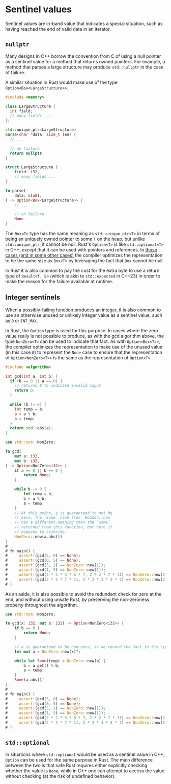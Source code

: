# Sentinel values

Sentinel values are in-band value that indicates a special situation, such as
having reached the end of valid data in an iterator.

## `nullptr`

Many designs in C++ borrow the convention from C of using a null pointer as a
sentinel value for a method that returns owned pointers. For example, a method
that parses a large structure may produce `std::nullptr` in the case of failure.

A similar situation in Rust would make use of the type
`Option<Box<LargeStructure>>`.

<div class="comparison">

```cpp
#include <memory>

class LargeStructure {
  int field;
  // many fields ...
};

std::unique_ptr<LargeStructure>
parse(char *data, size_t len) {
  // ...

  // on failure
  return nullptr;
}
```

```rust
struct LargeStructure {
    field: i32,
    // many fields ...
}

fn parse(
    data: &[u8],
) -> Option<Box<LargeStructure>> {
    // ...

    // on failure
    None
}
```

</div>

The `Box<T>` type has the same meaning as `std::unique_ptr<T>` in terms of being
an uniquely owned pointer to some `T` on the heap, but unlike `std::unique_ptr`,
it cannot be null. Rust's `Option<T>` is like `std::optional<T>` in C++, except
that it can be used with pointers and references. In [those cases (and in some
other
cases)](/idioms/data_modeling/template_specialization.md#niche-optimization) the
compiler optimizes the representation to be the same size as `Box<T>` by
leveraging the fact that `Box` cannot be null.

In Rust it is also common to pay the cost for the extra byte to use a return
type of `Result<T, E>` (which is akin to `std::expected` in C++23) in order to
make the reason for the failure available at runtime.

## Integer sentinels

When a possibly-failing function produces an integer, it is also common to use
an otherwise unused or unlikely integer value as a sentinel value, such as `0`
or `INT_MAX`.

In Rust, the `Option` type is used for this purpose. In cases where the zero
value really is not possible to produce, as with the gcd algorithm above, the
type `NonZero<T>` can be used to indicate that fact. As with `Option<Box<T>>`,
the compiler optimizes the representation to make use of the unused value (in
this case `0`) to represent the `None` case to ensure that the representation of
`Option<NonZero<T>>` is the same as the representation of `Option<T>`.

<div class="comparison">

```cpp
#include <algorithm>

int gcd(int a, int b) {
  if (b == 0 || a == 0) {
    // returns 0 to indicate invalid input
    return 0;
  }

  while (b != 0) {
    int temp = b;
    b = a % b;
    a = temp;
  }
  return std::abs(a);
}
```

```rust
use std::num::NonZero;

fn gcd(
    mut a: i32,
    mut b: i32,
) -> Option<NonZero<i32>> {
    if a == 0 || b == 0 {
        return None;
    }

    while b != 0 {
        let temp = b;
        b = a % b;
        a = temp;
    }
    // At this point, a is guaranteed to not be
    // zero. The `Some` case from `NonZer::new`
    // has a different meaning than the `Some`
    // returned from this function, but here it
    // happens to coincide.
    NonZero::new(a.abs())
}
#
# fn main() {
#     assert!(gcd(5, 0) == None);
#     assert!(gcd(0, 5) == None);
#     assert!(gcd(5, 1) == NonZero::new(1));
#     assert!(gcd(1, 5) == NonZero::new(1));
#     assert!(gcd(2 * 2 * 3 * 5 * 7, 2 * 2 * 7 * 11) == NonZero::new(2 * 2 * 7));
#     assert!(gcd(2 * 2 * 7 * 11, 2 * 2 * 3 * 5 * 7) == NonZero::new(2 * 2 * 7));
# }
```

</div>

As an aside, it is also possible to avoid the redundant check for zero at the end, and
without using unsafe Rust, by preserving the non-zeroness property throughout
the algorithm.

```rust
use std::num::NonZero;

fn gcd(x: i32, mut b: i32) -> Option<NonZero<i32>> {
    if b == 0 {
        return None;
    }

    // a is guaranteed to be non-zero, so we record the fact in the type of a.
    let mut a = NonZero::new(x)?;

    while let Some(temp) = NonZero::new(b) {
        b = a.get() % b;
        a = temp;
    }
    Some(a.abs())
}
#
# fn main() {
#     assert!(gcd(5, 0) == None);
#     assert!(gcd(0, 5) == None);
#     assert!(gcd(5, 1) == NonZero::new(1));
#     assert!(gcd(1, 5) == NonZero::new(1));
#     assert!(gcd(2 * 2 * 3 * 5 * 7, 2 * 2 * 7 * 11) == NonZero::new(2 * 2 * 7));
#     assert!(gcd(2 * 2 * 7 * 11, 2 * 2 * 3 * 5 * 7) == NonZero::new(2 * 2 * 7));
# }
```

## `std::optional`

In situations where `std::optional` would be used as a sentinel value in C++,
`Option` can be used for the same purpose in Rust. The main difference between
the two is that safe Rust requires either explicitly checking whether the value is
`None`, while in C++ one can attempt to access the value without checking (at
the risk of undefined behavior).
